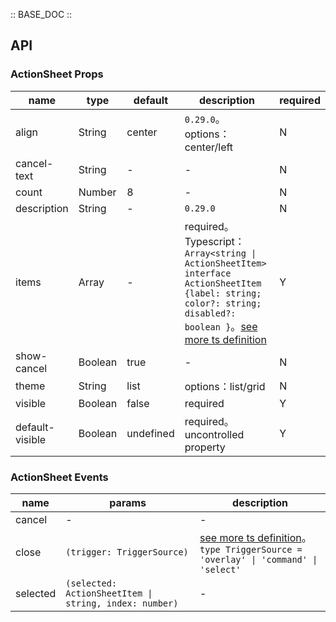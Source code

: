 :: BASE_DOC ::

## API

### ActionSheet Props

 name            | type    | default   | description                                                                                                                                                                                                                                            | required 
-----------------|---------|-----------|--------------------------------------------------------------------------------------------------------------------------------------------------------------------------------------------------------------------------------------------------------|----------
 align           | String  | center    | `0.29.0`。options：center/left                                                                                                                                                                                                                           | N        
 cancel-text     | String  | -         | \-                                                                                                                                                                                                                                                     | N        
 count           | Number  | 8         | \-                                                                                                                                                                                                                                                     | N        
 description     | String  | -         | `0.29.0`                                                                                                                                                                                                                                               | N        
 items           | Array   | -         | required。Typescript：`Array<string \| ActionSheetItem>` `interface ActionSheetItem {label: string; color?: string; disabled?: boolean }`。[see more ts definition](https://github.com/Tencent/tdesign-miniprogram/tree/develop/src/action-sheet/type.ts) | Y        
 show-cancel     | Boolean | true      | \-                                                                                                                                                                                                                                                     | N        
 theme           | String  | list      | options：list/grid                                                                                                                                                                                                                                      | N        
 visible         | Boolean | false     | required                                                                                                                                                                                                                                               | Y        
 default-visible | Boolean | undefined | required。uncontrolled property                                                                                                                                                                                                                         | Y        

### ActionSheet Events

 name     | params                                                 | description                                                                                                                                                                         
----------|--------------------------------------------------------|-------------------------------------------------------------------------------------------------------------------------------------------------------------------------------------
 cancel   | \-                                                     | \-                                                                                                                                                                                  
 close    | `(trigger: TriggerSource)`                             | [see more ts definition](https://github.com/Tencent/tdesign-miniprogram/tree/develop/src/action-sheet/type.ts)。<br/>`type TriggerSource = 'overlay' \| 'command' \| 'select' `<br/> 
 selected | `(selected: ActionSheetItem \| string, index: number)` | \-                                                                                                                                                                                  
